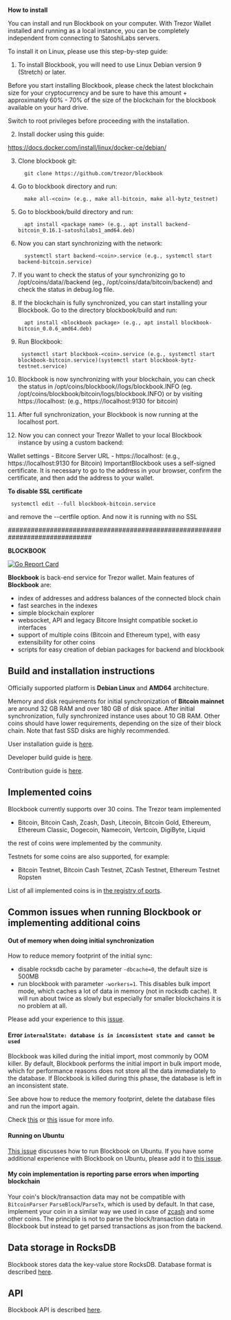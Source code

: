 **How to install**

You can install and run Blockbook on your computer. With Trezor Wallet installed and running as a local instance, you can be completely independent from connecting to SatoshiLabs servers.

To install it on Linux, please use this step-by-step guide:

1. To install Blockbook, you will need to use Linux Debian version 9 (Stretch) or later.

Before you start installing Blockbook, please check the latest blockchain size for your cryptocurrency and be sure to have this amount + approximately 60% - 70% of the size of the blockchain for the blockbook available on your hard drive.

Switch to root privileges before proceeding with the installation.

2. Install docker using this guide:

https://docs.docker.com/install/linux/docker-ce/debian/

3. Clone blockbook git:

         git clone https://github.com/trezor/blockbook

4. Go to blockbook directory and run:

         make all-<coin> (e.g., make all-bitcoin, make all-bytz_testnet)
  
5. Go to blockbook/build directory and run:

         apt install <package name> (e.g., apt install backend-bitcoin_0.16.1-satoshilabs1_amd64.deb)
  
6. Now you can start synchronizing with the network:

         systemctl start backend-<coin>.service (e.g., systemctl start backend-bitcoin.service)
  
7. If you want to check the status of your synchronizing go to /opt/coins/data/<coin>/backend (eg., /opt/coins/data/bitcoin/backend) and check the status in debug.log file.

8. If the blockchain is fully synchronized, you can start installing your Blockbook. Go to the directory blockbook/build and run:

         apt install <blockbook package> (e.g., apt install blockbook-bitcoin_0.0.6_amd64.deb)
  
9. Run Blockbook:

        systemctl start blockbook-<coin>.service (e.g., systemctl start blockbook-bitcoin.service)(systemctl start blockbook-bytz-testnet.service)
  
10. Blockbook is now synchronizing with your blockchain, you can check the status in /opt/coins/blockbook/<coin>/logs/blockbook.INFO (eg. /opt/coins/blockbook/bitcoin/logs/blockbook.INFO) or by visiting https://localhost:<blockbook public port> (e.g., https://localhost:9130 for bitcoin)

11. After full synchronization, your Blockbook is now running at the localhost port.

12. Now you can connect your Trezor Wallet to your local Blockbook instance by using a custom backend:

Wallet settings - Bitcore Server URL - https://localhost:<blockbook public port> (e.g., https://localhost:9130 for Bitcoin)
ImportantBlockbook uses a self-signed certificate. It is necessary to go to the address in your browser, confirm the certificate, and then add the address to your wallet.



**To disable SSL certificate**

     systemctl edit --full blockbook-bitcoin.service

and remove the --certfile option. And now it is running with no SSL

##############################################################################

**BLOCKBOOK**

[![Go Report Card](https://goreportcard.com/badge/trezor/blockbook)](https://goreportcard.com/report/trezor/blockbook)

**Blockbook** is back-end service for Trezor wallet. Main features of **Blockbook** are:

- index of addresses and address balances of the connected block chain
- fast searches in the indexes
- simple blockchain explorer
- websocket, API and legacy Bitcore Insight compatible socket.io interfaces
- support of multiple coins (Bitcoin and Ethereum type), with easy extensibility for other coins
- scripts for easy creation of debian packages for backend and blockbook

## Build and installation instructions

Officially supported platform is **Debian Linux** and **AMD64** architecture.

Memory and disk requirements for initial synchronization of **Bitcoin mainnet** are around 32 GB RAM and over 180 GB of disk space. After initial synchronization, fully synchronized instance uses about 10 GB RAM.
Other coins should have lower requirements, depending on the size of their block chain. Note that fast SSD disks are highly
recommended.

User installation guide is [here](https://wiki.trezor.io/User_manual:Running_a_local_instance_of_Trezor_Wallet_backend_(Blockbook)).

Developer build guide is [here](/docs/build.md).

Contribution guide is [here](CONTRIBUTING.md).

## Implemented coins

Blockbook currently supports over 30 coins. The Trezor team implemented 

- Bitcoin, Bitcoin Cash, Zcash, Dash, Litecoin, Bitcoin Gold, Ethereum, Ethereum Classic, Dogecoin, Namecoin, Vertcoin, DigiByte, Liquid

the rest of coins were implemented by the community.

Testnets for some coins are also supported, for example:
- Bitcoin Testnet, Bitcoin Cash Testnet, ZCash Testnet, Ethereum Testnet Ropsten

List of all implemented coins is in [the registry of ports](/docs/ports.md).

## Common issues when running Blockbook or implementing additional coins

#### Out of memory when doing initial synchronization

How to reduce memory footprint of the initial sync: 

- disable rocksdb cache by parameter `-dbcache=0`, the default size is 500MB
- run blockbook with parameter `-workers=1`. This disables bulk import mode, which caches a lot of data in memory (not in rocksdb cache). It will run about twice as slowly but especially for smaller blockchains it is no problem at all.

Please add your experience to this [issue](https://github.com/trezor/blockbook/issues/43).

#### Error `internalState: database is in inconsistent state and cannot be used`

Blockbook was killed during the initial import, most commonly by OOM killer. By default, Blockbook performs the initial import in bulk import mode, which for performance reasons does not store all the data immediately to the database. If Blockbook is killed during this phase, the database is left in an inconsistent state. 

See above how to reduce the memory footprint, delete the database files and run the import again. 

Check [this](https://github.com/trezor/blockbook/issues/89) or [this](https://github.com/trezor/blockbook/issues/147) issue for more info.

#### Running on Ubuntu

[This issue](https://github.com/trezor/blockbook/issues/45) discusses how to run Blockbook on Ubuntu. If you have some additional experience with Blockbook on Ubuntu, please add it to [this issue](https://github.com/trezor/blockbook/issues/45).

#### My coin implementation is reporting parse errors when importing blockchain

Your coin's block/transaction data may not be compatible with `BitcoinParser` `ParseBlock`/`ParseTx`, which is used by default. In that case, implement your coin in a similar way we used in case of [zcash](https://github.com/trezor/blockbook/tree/master/bchain/coins/zec) and some other coins. The principle is not to parse the block/transaction data in Blockbook but instead to get parsed transactions as json from the backend.

## Data storage in RocksDB

Blockbook stores data the key-value store RocksDB. Database format is described [here](/docs/rocksdb.md).

## API

Blockbook API is described [here](/docs/api.md).

